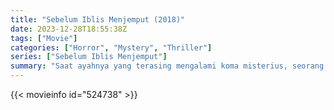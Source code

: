 ```yaml
---
title: "Sebelum Iblis Menjemput (2018)"
date: 2023-12-28T18:55:38Z
tags: ["Movie"]
categories: ["Horror", "Mystery", "Thriller"]
series: ["Sebelum Iblis Menjemput"]
summary: "Saat ayahnya yang terasing mengalami koma misterius, seorang wanita muda mencari jawaban di vila lama ayahnya, tempat dia dan saudara tirinya mengungkap kebenaran kelam."
---
```


<mux-player stream-type="on-demand"
src="https://kp3d-my.sharepoint.com/personal/ryoo_kp3d_onmicrosoft_com/_layouts/15/download.aspx?share=EZSgc3kI_FZDpmSEZ5_6jiIBsOe4tio_Yw-qmgPmzTPh0Q" prefer-playback="mse" controls>

</mux-player>


{{< movieinfo id="524738" >}}

<script src="https://cdn.jsdelivr.net/npm/@mux/mux-player"></script>

 <script type="application/ld+json ">
{
"@context": "https://schema.org/",
"@type": "VideoObject",
"name": "Sebelum Iblis Menjemput",
"contentUrl": "https://stream.mux.com/CpsuqIKAqwJ1G61VvIqclw02MpjeBJKAuam6gNwol1Ck.m3u8",
"thumbnailUrl": "https://www.themoviedb.org/t/p/original/9eSoJrj8LkbUzuPSJzgSXWKexKj.jpg?width=314&fit_mode=preserve&time=25",
"uploadDate": "2023-12-25T06:24:19Z",
}

</script>